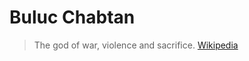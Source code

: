 # Buluc Chabtan

> The god of war, violence and sacrifice. [Wikipedia](https://en.wikipedia.org/wiki/List_of_Maya_gods_and_supernatural_beings)

